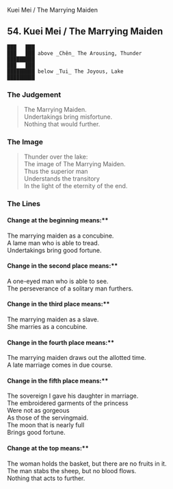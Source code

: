 Kuei Mei / The Marrying Maiden
## 54. Kuei Mei / The Marrying Maiden
    ███   ███
    ███   ███ above _Chên_ The Arousing, Thunder  
    █████████
    ███   ███
    █████████ below _Tui_ The Joyous, Lake  
    █████████
### The Judgement
> The Marrying Maiden.  
 Undertakings bring misfortune.  
 Nothing that would further.
### The Image
> Thunder over the lake:  
 The image of The Marrying Maiden.  
 Thus the superior man  
 Understands the transitory  
 In the light of the eternity of the end.
### The Lines

#### Change at the beginning means:**  
 The marrying maiden as a concubine.  
 A lame man who is able to tread.  
 Undertakings bring good fortune.
#### Change in the second place means:**  
 A one-eyed man who is able to see.  
 The perseverance of a solitary man furthers.
#### Change in the third place means:**  
 The marrying maiden as a slave.  
 She marries as a concubine.
#### Change in the fourth place means:**  
 The marrying maiden draws out the allotted time.  
 A late marriage comes in due course.
#### Change in the fifth place means:**  
 The sovereign I gave his daughter in marriage.  
 The embroidered garments of the princess  
 Were not as gorgeous  
 As those of the servingmaid.  
 The moon that is nearly full  
 Brings good fortune.
#### Change at the top means:**  
 The woman holds the basket, but there are no fruits in it.  
 The man stabs the sheep, but no blood flows.  
 Nothing that acts to further.



